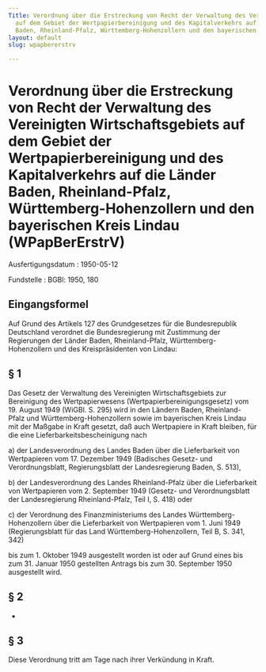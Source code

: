 ```yaml
---
Title: Verordnung über die Erstreckung von Recht der Verwaltung des Vereinigten Wirtschaftsgebiets
  auf dem Gebiet der Wertpapierbereinigung und des Kapitalverkehrs auf die Länder
  Baden, Rheinland-Pfalz, Württemberg-Hohenzollern und den bayerischen Kreis Lindau
layout: default
slug: wpapbererstrv

---
```


# Verordnung über die Erstreckung von Recht der Verwaltung des Vereinigten Wirtschaftsgebiets auf dem Gebiet der Wertpapierbereinigung und des Kapitalverkehrs auf die Länder Baden, Rheinland-Pfalz, Württemberg-Hohenzollern und den bayerischen Kreis Lindau (WPapBerErstrV)

Ausfertigungsdatum
:   1950-05-12

Fundstelle
:   BGBl: 1950, 180



## Eingangsformel

Auf Grund des Artikels 127 des Grundgesetzes für die Bundesrepublik
Deutschland verordnet die Bundesregierung mit Zustimmung der
Regierungen der Länder Baden, Rheinland-Pfalz, Württemberg-
Hohenzollern und des Kreispräsidenten von Lindau:


## § 1

Das Gesetz der Verwaltung des Vereinigten Wirtschaftsgebiets zur
Bereinigung des Wertpapierwesens (Wertpapierbereinigungsgesetz) vom
19\. August 1949 (WiGBl. S. 295) wird in den Ländern Baden, Rheinland-
Pfalz und Württemberg-Hohenzollern sowie im bayerischen Kreis Lindau
mit der Maßgabe in Kraft gesetzt, daß auch Wertpapiere in Kraft
bleiben, für die eine Lieferbarkeitsbescheinigung nach

a)  der Landesverordnung des Landes Baden über die Lieferbarkeit von
    Wertpapieren vom 17. Dezember 1949 (Badisches Gesetz- und
    Verordnungsblatt, Regierungsblatt der Landesregierung Baden, S. 513),


b)  der Landesverordnung des Landes Rheinland-Pfalz über die Lieferbarkeit
    von Wertpapieren vom 2. September 1949 (Gesetz- und Verordnungsblatt
    der Landesregierung Rheinland-Pfalz, Teil I, S. 418) oder


c)  der Verordnung des Finanzministeriums des Landes Württemberg-
    Hohenzollern über die Lieferbarkeit von Wertpapieren vom 1. Juni 1949
    (Regierungsblatt für das Land Württemberg-Hohenzollern, Teil B, S.
    341, 342)



bis zum 1. Oktober 1949 ausgestellt worden ist oder auf Grund eines
bis zum 31. Januar 1950 gestellten Antrags bis zum 30. September 1950
ausgestellt wird.


## § 2

-


## § 3

Diese Verordnung tritt am Tage nach ihrer Verkündung in Kraft.

